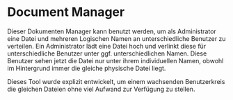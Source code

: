 # Document Manager
Dieser Dokumenten Manager kann benutzt werden, um als Administrator eine Datei und mehreren Logischen Namen an unterschiedliche Benutzer zu verteilen.
Ein Administrator lädt eine Datei hoch und verlinkt diese für unterschiedliche Benutzer unter ggf. unterschiedlichen Namen.
Diese Benutzer sehen jetzt die Datei nur unter ihrem individuellen Namen, obwohl im Hintergrund immer die gleiche physische Datei liegt.

Dieses Tool wurde explizit entwickelt, um einem wachsenden Benutzerkreis die gleichen Dateien ohne viel Aufwand zur Verfügung zu stellen.
